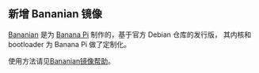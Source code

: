 ## 新增 Bananian 镜像

[Bananian](https://www.bananian.org/) 是为 [Banana Pi](http://www.bananapi.org/) 制作的，基于官方 Debian 仓库的发行版，
其内核和 bootloader 为 Banana Pi 做了定制化。

使用方法请见[Bananian镜像帮助](/help/bananian/)。
